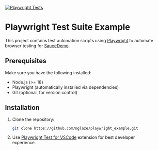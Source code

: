 [![Playwright Tests](https://github.com/mglaze/playwright_example/actions/workflows/playwright.yml/badge.svg)](https://github.com/mglaze/playwright_example/actions/workflows/playwright.yml)

# Playwright Test Suite Example

This project contains test automation scripts using [Playwright](https://playwright.dev/) to automate browser testing for [SauceDemo](https://saucedemo.com).

## Prerequisites

Make sure you have the following installed:

- Node.js (>= 18)
- Playwright (automatically installed via dependencies)
- Git (optional, for version control)

## Installation

1. Clone the repository:

   ```bash
   git clone https://github.com/mglaze/playwright_example.git
2. Use [Playwright Test for VSCode](https://marketplace.visualstudio.com/items?itemName=ms-playwright.playwright) extension for best developer experience.
